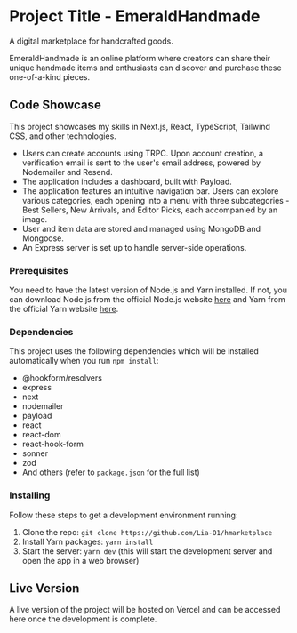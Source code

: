 # Project Title - EmeraldHandmade
A digital marketplace for handcrafted goods.

EmeraldHandmade is an online platform where creators can share their unique handmade items and enthusiasts can discover and purchase these one-of-a-kind pieces.

## Code Showcase

This project showcases my skills in Next.js, React, TypeScript, Tailwind CSS, and other technologies. 

- Users can create accounts using TRPC. Upon account creation, a verification email is sent to the user's email address, powered by Nodemailer and Resend.
- The application includes a dashboard, built with Payload.
- The application features an intuitive navigation bar. Users can explore various categories, each opening into a menu with three subcategories - Best Sellers, New Arrivals, and Editor Picks, each accompanied by an image.
-  User and item data are stored and managed using MongoDB and Mongoose.
-  An Express server is set up to handle server-side operations.

### Prerequisites

You need to have the latest version of Node.js and Yarn installed. If not, you can download Node.js from the official Node.js website [here](https://nodejs.org/en/download) and Yarn from the official Yarn website [here](https://classic.yarnpkg.com/lang/en/docs/install/#windows-stable).

### Dependencies

This project uses the following dependencies which will be installed automatically when you run `npm install`:
- @hookform/resolvers
- express
- next
- nodemailer
- payload
- react
- react-dom
- react-hook-form
- sonner
- zod
- And others (refer to `package.json` for the full list)

### Installing

Follow these steps to get a development environment running:
1. Clone the repo: `git clone https://github.com/Lia-O1/hmarketplace`
2. Install Yarn packages: `yarn install`
3. Start the server: `yarn dev` (this will start the development server and open the app in a web browser)

## Live Version

A live version of the project will be hosted on Vercel and can be accessed here once the development is complete.
